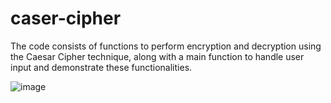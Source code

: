 # caser-cipher

The code consists of functions to perform encryption and decryption using the Caesar Cipher technique, along with a main function to handle user input and demonstrate these functionalities.

![image](https://github.com/Kaushal061123/caser-cipher/assets/101547296/e399bfea-3e99-4484-ba9d-cf84a81fd112)
